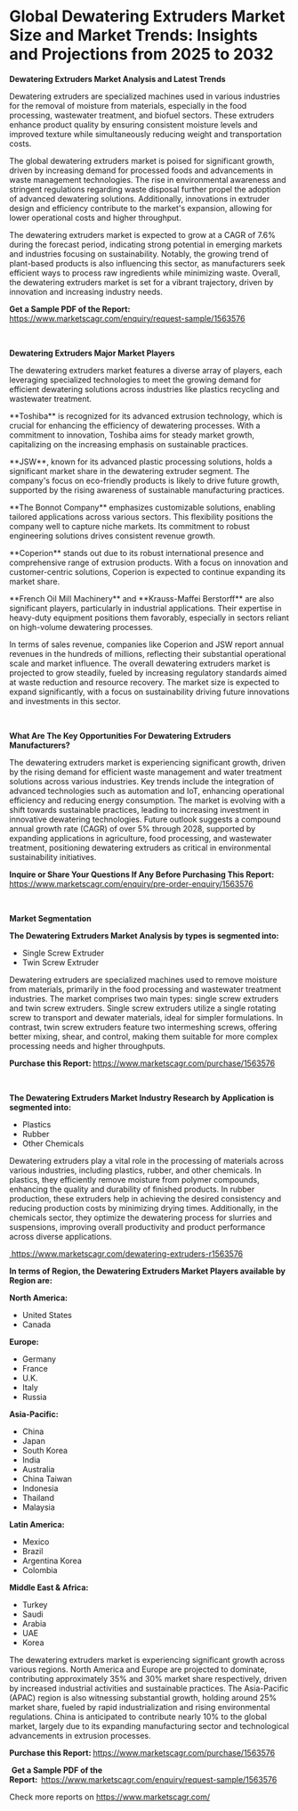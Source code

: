 <p><h1>Global Dewatering Extruders Market Size and Market Trends: Insights and Projections from 2025 to 2032</h1></p><p><strong>Dewatering Extruders Market Analysis and Latest Trends</strong></p>
<p><p>Dewatering extruders are specialized machines used in various industries for the removal of moisture from materials, especially in the food processing, wastewater treatment, and biofuel sectors. These extruders enhance product quality by ensuring consistent moisture levels and improved texture while simultaneously reducing weight and transportation costs.</p><p>The global dewatering extruders market is poised for significant growth, driven by increasing demand for processed foods and advancements in waste management technologies. The rise in environmental awareness and stringent regulations regarding waste disposal further propel the adoption of advanced dewatering solutions. Additionally, innovations in extruder design and efficiency contribute to the market's expansion, allowing for lower operational costs and higher throughput.</p><p>The dewatering extruders market is expected to grow at a CAGR of 7.6% during the forecast period, indicating strong potential in emerging markets and industries focusing on sustainability. Notably, the growing trend of plant-based products is also influencing this sector, as manufacturers seek efficient ways to process raw ingredients while minimizing waste. Overall, the dewatering extruders market is set for a vibrant trajectory, driven by innovation and increasing industry needs.</p></p>
<p><strong>Get a Sample PDF of the Report:&nbsp;</strong> <a href="https://www.marketscagr.com/enquiry/request-sample/1563576?utm_campaign=3095&utm_medium=2&utm_source=Github&utm_content=ia&utm_term=11042025&utm_id=dewatering-extruders">https://www.marketscagr.com/enquiry/request-sample/1563576</a></p>
<p>&nbsp;</p>
<p><strong>Dewatering Extruders Major Market Players</strong></p>
<p><p>The dewatering extruders market features a diverse array of players, each leveraging specialized technologies to meet the growing demand for efficient dewatering solutions across industries like plastics recycling and wastewater treatment.</p><p>**Toshiba** is recognized for its advanced extrusion technology, which is crucial for enhancing the efficiency of dewatering processes. With a commitment to innovation, Toshiba aims for steady market growth, capitalizing on the increasing emphasis on sustainable practices.</p><p>**JSW**, known for its advanced plastic processing solutions, holds a significant market share in the dewatering extruder segment. The company's focus on eco-friendly products is likely to drive future growth, supported by the rising awareness of sustainable manufacturing practices.</p><p>**The Bonnot Company** emphasizes customizable solutions, enabling tailored applications across various sectors. This flexibility positions the company well to capture niche markets. Its commitment to robust engineering solutions drives consistent revenue growth.</p><p>**Coperion** stands out due to its robust international presence and comprehensive range of extrusion products. With a focus on innovation and customer-centric solutions, Coperion is expected to continue expanding its market share.</p><p>**French Oil Mill Machinery** and **Krauss-Maffei Berstorff** are also significant players, particularly in industrial applications. Their expertise in heavy-duty equipment positions them favorably, especially in sectors reliant on high-volume dewatering processes.</p><p>In terms of sales revenue, companies like Coperion and JSW report annual revenues in the hundreds of millions, reflecting their substantial operational scale and market influence. The overall dewatering extruders market is projected to grow steadily, fueled by increasing regulatory standards aimed at waste reduction and resource recovery. The market size is expected to expand significantly, with a focus on sustainability driving future innovations and investments in this sector.</p></p>
<p>&nbsp;</p>
<p><strong>What Are The Key Opportunities For Dewatering Extruders Manufacturers?</strong></p>
<p><p>The dewatering extruders market is experiencing significant growth, driven by the rising demand for efficient waste management and water treatment solutions across various industries. Key trends include the integration of advanced technologies such as automation and IoT, enhancing operational efficiency and reducing energy consumption. The market is evolving with a shift towards sustainable practices, leading to increasing investment in innovative dewatering technologies. Future outlook suggests a compound annual growth rate (CAGR) of over 5% through 2028, supported by expanding applications in agriculture, food processing, and wastewater treatment, positioning dewatering extruders as critical in environmental sustainability initiatives.</p></p>
<p><strong>Inquire or Share Your Questions If Any Before Purchasing This Report:</strong> <a href="https://www.marketscagr.com/enquiry/pre-order-enquiry/1563576?utm_campaign=3095&utm_medium=2&utm_source=Github&utm_content=ia&utm_term=11042025&utm_id=dewatering-extruders">https://www.marketscagr.com/enquiry/pre-order-enquiry/1563576</a></p>
<p>&nbsp;</p>
<p><strong>Market Segmentation</strong></p>
<p><strong>The Dewatering Extruders Market Analysis by types is segmented into:</strong></p>
<p><ul><li>Single Screw Extruder</li><li>Twin Screw Extruder</li></ul></p>
<p><p>Dewatering extruders are specialized machines used to remove moisture from materials, primarily in the food processing and wastewater treatment industries. The market comprises two main types: single screw extruders and twin screw extruders. Single screw extruders utilize a single rotating screw to transport and dewater materials, ideal for simpler formulations. In contrast, twin screw extruders feature two intermeshing screws, offering better mixing, shear, and control, making them suitable for more complex processing needs and higher throughputs.</p></p>
<p><strong>Purchase this Report:&nbsp;</strong><a href="https://www.marketscagr.com/purchase/1563576?utm_campaign=3095&utm_medium=2&utm_source=Github&utm_content=ia&utm_term=11042025&utm_id=dewatering-extruders">https://www.marketscagr.com/purchase/1563576</a></p>
<p>&nbsp;</p>
<p><strong>The Dewatering Extruders Market Industry Research by Application is segmented into:</strong></p>
<p><ul><li>Plastics</li><li>Rubber</li><li>Other Chemicals</li></ul></p>
<p><p>Dewatering extruders play a vital role in the processing of materials across various industries, including plastics, rubber, and other chemicals. In plastics, they efficiently remove moisture from polymer compounds, enhancing the quality and durability of finished products. In rubber production, these extruders help in achieving the desired consistency and reducing production costs by minimizing drying times. Additionally, in the chemicals sector, they optimize the dewatering process for slurries and suspensions, improving overall productivity and product performance across diverse applications.</p></p>
<p><a href="https://www.marketscagr.com/dewatering-extruders-r1563576?utm_campaign=3095&utm_medium=2&utm_source=Github&utm_content=ia&utm_term=11042025&utm_id=dewatering-extruders">&nbsp;https://www.marketscagr.com/dewatering-extruders-r1563576</a></p>
<p><strong>In terms of Region, the Dewatering Extruders Market Players available by Region are:</strong></p>
<p>
    <p> <strong> North America: </strong>
        <ul>
            <li>United States</li>
            <li>Canada</li>
        </ul>
        </p> 
    <p> <strong> Europe: </strong>
        <ul>
            <li>Germany</li>
            <li>France</li>
            <li>U.K.</li>
            <li>Italy</li>
            <li>Russia</li>
        </ul>
        </p> 
    <p> <strong> Asia-Pacific: </strong>
        <ul>
            <li>China</li>
            <li>Japan</li>
            <li>South Korea</li>
            <li>India</li>
            <li>Australia</li>
            <li>China Taiwan</li>
            <li>Indonesia</li>
            <li>Thailand</li>
            <li>Malaysia</li>
        </ul>
        </p> 
    <p> <strong> Latin America: </strong>
        <ul>
            <li>Mexico</li>
            <li>Brazil</li>
            <li>Argentina Korea</li>
            <li>Colombia</li>
        </ul>
        </p> 
    <p> <strong> Middle East & Africa: </strong>
        <ul>
            <li>Turkey</li>
            <li>Saudi</li>
            <li>Arabia</li>
            <li>UAE</li>
            <li>Korea</li>
        </ul>
    </p>
    </p>
<p><p>The dewatering extruders market is experiencing significant growth across various regions. North America and Europe are projected to dominate, contributing approximately 35% and 30% market share respectively, driven by increased industrial activities and sustainable practices. The Asia-Pacific (APAC) region is also witnessing substantial growth, holding around 25% market share, fueled by rapid industrialization and rising environmental regulations. China is anticipated to contribute nearly 10% to the global market, largely due to its expanding manufacturing sector and technological advancements in extrusion processes.</p></p>
<p><strong>Purchase this Report: </strong><a href="https://www.marketscagr.com/purchase/1563576?utm_campaign=3095&utm_medium=2&utm_source=Github&utm_content=ia&utm_term=11042025&utm_id=dewatering-extruders">https://www.marketscagr.com/purchase/1563576</a></p>
<p>&nbsp;<strong>Get a Sample PDF of the Report:&nbsp;&nbsp;</strong><a href="https://www.marketscagr.com/enquiry/request-sample/1563576?utm_campaign=3095&utm_medium=2&utm_source=Github&utm_content=ia&utm_term=11042025&utm_id=dewatering-extruders">https://www.marketscagr.com/enquiry/request-sample/1563576</a></p>
<p><strong></strong></p>
<p>Check more reports on <a href="https://www.marketscagr.com/?utm_campaign=3095&utm_medium=2&utm_source=Github&utm_content=ia&utm_term=11042025&utm_id=dewatering-extruders">https://www.marketscagr.com/</a></p>